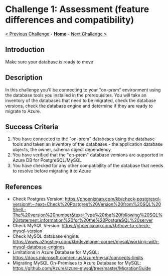 # Challenge 1: Assessment (feature differences and compatibility) 

[< Previous Challenge](./00-prereqs.md) - **[Home](../README.md)** - [Next Challenge >](./02-size-analysis.md)

## Introduction

Make sure your database is ready to move

## Description

In this challenge you'll be connecting to your "on-prem" environment using the database tools you installed in the prerequisites. You will take an inventory of the databases that need to be migrated, check the database versions, check the database engine and determine if they are ready to migrate to Azure. 

## Success Criteria

1. You have connected to the "on-prem" databases using the database tools and taken an inventory of the databases - the application database objects, the owner, schema object dependency
1. You have verified that the "on-prem" database versions are supported in Azure DB for PostgreSQL/MySQL
1. You have checked for any other compatibility of the database that needs to resolve before migrating it to Azure

## References

* Check Postgres Version: https://phoenixnap.com/kb/check-postgresql-version#:~:text=Check%20Postgres%20Version%20from%20SQL%20Shell,-The%20version%20number&text=Type%20the%20following%20SQL%20statement,information%20for%20the%20PostgreSQL%20server
* Check MySQL Version: https://phoenixnap.com/kb/how-to-check-mysql-version
* Check MySQL database engine: https://www.a2hosting.com/kb/developer-corner/mysql/working-with-mysql-database-engines
* Limitations in Azure Database for MySQL: https://docs.microsoft.com/en-us/azure/mysql/concepts-limits
* Migrating MySQL On-Premises to Azure Database for MySQL: https://github.com/Azure/azure-mysql/tree/master/MigrationGuide
